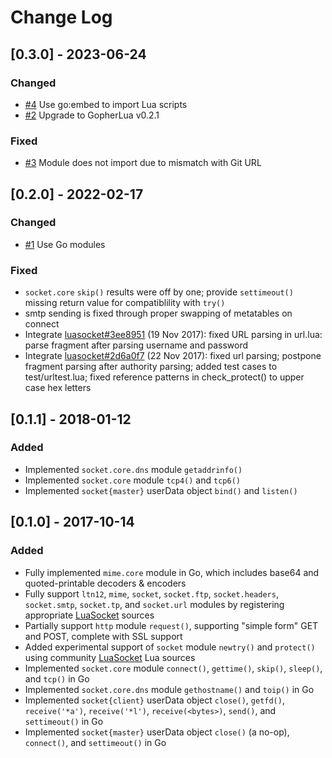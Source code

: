 # Change Log

## [0.3.0] - 2023-06-24
### Changed
- [#4](https://gitlab.com/megalithic-llc/gluasocket/-/issues/4) Use go:embed to import Lua scripts
- [#2](https://gitlab.com/megalithic-llc/gluasocket/-/issues/2) Upgrade to GopherLua v0.2.1

### Fixed
- [#3](https://gitlab.com/megalithic-llc/gluasocket/-/issues/3) Module does not import due to mismatch with Git URL

## [0.2.0] - 2022-02-17
### Changed
- [#1](https://gitlab.com/megalithic-llc/gluasocket/-/issues/1) Use Go modules

### Fixed
- `socket.core` `skip()` results were off by one; provide `settimeout()` missing return value for compatiblility with `try()`
- smtp sending is fixed through proper swapping of metatables on connect
- Integrate [luasocket#3ee8951](https://github.com/diegonehab/luasocket/commit/3ee89515a0ef4852f64b13133c22aa7d3a322cfd#diff-4d7e24364dca5902525b2638230cb132) (19 Nov 2017): fixed URL parsing in url.lua: parse fragment after parsing username and password
- Integrate [luasocket#2d6a0f7](https://github.com/diegonehab/luasocket/commit/2d6a0f7bda9241f827a3edbfa738603c024a423b#diff-4d7e24364dca5902525b2638230cb132) (22 Nov 2017): fixed url parsing; postpone fragment parsing after authority parsing; added test cases to test/urltest.lua; fixed reference patterns in check_protect() to upper case hex letters

## [0.1.1] - 2018-01-12
### Added
- Implemented `socket.core.dns` module `getaddrinfo()`
- Implemented `socket.core` module `tcp4()` and `tcp6()`
- Implemented `socket{master}` userData object `bind()` and `listen()`

## [0.1.0] - 2017-10-14
### Added
- Fully implemented `mime.core` module in Go, which includes base64 and quoted-printable decoders & encoders
- Fully support `ltn12`, `mime`, `socket`, `socket.ftp`, `socket.headers`, `socket.smtp`, `socket.tp`, and `socket.url` modules by registering appropriate [LuaSocket](https://github.com/diegonehab/luasocket) sources
- Partially support `http` module `request()`, supporting "simple form" GET and POST, complete with SSL support
- Added experimental support of `socket` module `newtry()` and `protect()` using community [LuaSocket](https://github.com/diegonehab/luasocket) Lua sources
- Implemented `socket.core` module `connect()`, `gettime()`, `skip()`,  `sleep()`, and `tcp()` in Go
- Implemented `socket.core.dns` module `gethostname()` and `toip()` in Go
- Implemented `socket{client}` userData object `close()`, `getfd()`, `receive('*a')`, `receive('*l')`, `receive(<bytes>)`, `send()`, and `settimeout()` in Go
- Implemented `socket{master}` userData object `close()` (a no-op), `connect()`, and `settimeout()` in Go
